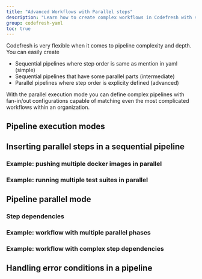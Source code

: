 ```yaml
---
title: "Advanced Workflows with Parallel steps"
description: "Learn how to create complex workflows in Codefresh with step dependencies"
group: codefresh-yaml
toc: true
---
```


Codefresh is very flexible when it comes to pipeline complexity and depth. You can easily create

 * Sequential pipelines where step order is same as mention in yaml (simple)
 * Sequential pipelines that have some parallel parts (intermediate)
 * Parallel pipelines where step order is explicity defined (advanced)

With the parallel execution mode you can define complex pipelines with fan-in/out configurations capable of matching even the most complicated workflows within an organization.

## Pipeline execution modes
 
## Inserting parallel steps in a sequential pipeline

### Example: pushing multiple docker images in parallel

### Example: running multiple test suites in parallel

## Pipeline parallel mode

### Step dependencies

### Example: workflow with multiple parallel phases

### Example: workflow with complex step dependencies

## Handling error conditions in a pipeline



